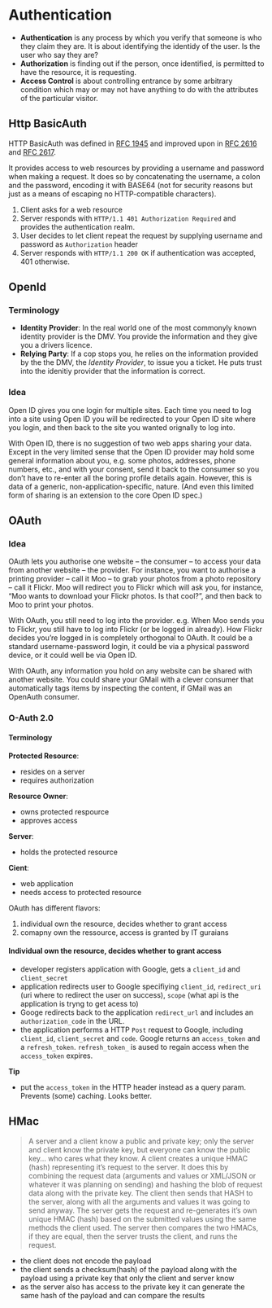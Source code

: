 # Authentication #

- **Authentication** is any process by which you verify that someone is who they claim they are. It is about identifying the identidy of the user. Is the user who say they are?
- **Authorization** is finding out if the person, once identified, is permitted to have the resource, it is requesting. 
- **Access Control** is about controlling entrance by some arbitrary condition which may or may not have anything to do with the attributes of the particular visitor.

## Http BasicAuth ##

HTTP BasicAuth was defined in [RFC 1945](http://tools.ietf.org/html/rfc1945) and improved upon in [RFC 2616](http://tools.ietf.org/html/rfc2616) and [RFC 2617](http://tools.ietf.org/html/rfc2617).

It provides access to web resources by providing a username and password when making a request. It does so by concatenating the username, a colon and the password, encoding it with BASE64 (not for security reasons but just as a means of escaping no HTTP-compatible characters).

1. Client asks for a web resource
2. Server responds with `HTTP/1.1 401 Authorization Required` and provides the authentication realm. 
3. User decides to let client repeat the request by supplying username and password as `Authorization` header
4. Server responds with `HTTP/1.1 200 OK` if authentication was accepted, 401 otherwise.

## OpenId ##

### Terminology ###

- **Identity Provider**: In the real world one of the most commonyly known identity provider is the DMV. You provide the information and they give you a drivers licence.
- **Relying Party**: If a cop stops you, he relies on the information provided by the the DMV, the *Identity Provider*, to issue you a ticket. He puts trust into the idenitiy provider that the information is correct.

### Idea ###

Open ID gives you one login for multiple sites. Each time you need to log into a site using Open ID you will be redirected to your Open ID site where you login, and then back to the site you wanted orignally to log into.

With Open ID, there is no suggestion of two web apps sharing your data. Except in the very limited sense that the Open ID provider may hold some general information about you, e.g. some photos, addresses, phone numbers, etc., and with your consent, send it back to the consumer so you don’t have to re-enter all the boring profile details again. However, this is data of a generic, non-application-specific, nature. (And even this limited form of sharing is an extension to the core Open ID spec.) 

## OAuth ##

### Idea ###

OAuth lets you authorise one website – the consumer – to access your data from another website – the provider. For instance, you want to authorise a printing provider – call it Moo – to grab your photos from a photo repository – call it Flickr. Moo will redirect you to Flickr which will ask you, for instance, “Moo wants to download your Flickr photos. Is that cool?”, and then back to Moo to print your photos.

With OAuth, you still need to log into the provider. e.g. When Moo sends you to Flickr, you still have to log into Flickr (or be logged in already). How Flickr decides you’re logged in is completely orthogonal to OAuth. It could be a standard username-password login, it could be via a physical password device, or it could well be via Open ID.

With OAuth, any information you hold on any website can be shared with another website. You could share your GMail with a clever consumer that automatically tags items by inspecting the content, if GMail was an OpenAuth consumer.

### O-Auth 2.0 ###

#### Terminology ####

**Protected Resource**:

- resides on a server
- requires authorization

**Resource Owner**:

- owns protected respource
- approves access

**Server**:

- holds the protected resource

**Cient**:

- web application
- needs access to protected resource

OAuth has different flavors:

1. individual own the resource, decides whether to grant access 
2. comapny own the ressource, access is granted by IT guraians

#### Individual own the resource, decides whether to grant access ####

- developer registers application with Google, gets a `client_id` and `client_secret`
- application redirects user to Google specifiying `client_id`, `redirect_uri` (uri where to redirect the user on success), `scope` (what api is the application is tryng to get acess to)
- Googe redirects back to the application `redirect_url` and includes an `authorization_code` in the URL.
- the application performs a HTTP `Post` request to Google, including `client_id`, `client_secret` and `code`. Google returns an `access_token` and a `refresh_token`. `refresh_token_` is aused to regain access when the `access_token` expires.

**Tip**
- put the `access_token` in the HTTP header instead as a query param. Prevents (some) caching. Looks better.

## HMac ##

> A server and a client know a public and private key; only the server and client know the private key, but everyone can know the public key… who cares what they know.
> A client creates a unique HMAC (hash) representing it’s request to the server. It does this by combining the request data (arguments and values or XML/JSON or whatever it was planning on sending) and hashing the blob of request data along with the private key.
>The client then sends that HASH to the server, along with all the arguments and values it was going to send anyway.
> The server gets the request and re-generates it’s own unique HMAC (hash) based on the submitted values using the same methods the client used.
> The server then compares the two HMACs, if they are equal, then the server trusts the client, and runs the request.

- the client does not encode the payload
- the client sends a checksum(hash) of the payload along with the payload using a private key that only the client and server know
- as the server also  has access to the private key it can generate the same hash of the payload and can compare the results
